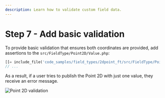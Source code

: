 ```yaml
---
description: Learn how to validate custom field data.
---
```


# Step 7 - Add basic validation

To provide basic validation that ensures both coordinates are provided, add assertions to the `src/FieldType/Point2D/Value.php`:

```php
[[= include_file('code_samples/field_types/2dpoint_ft/src/FieldType/Point2D/Value.php', 6, 23) =]]
// ...
```

As a result, if a user tries to publish the Point 2D with just one value, they receive an error message.

![Point 2D validation](point2d_validation.png)
